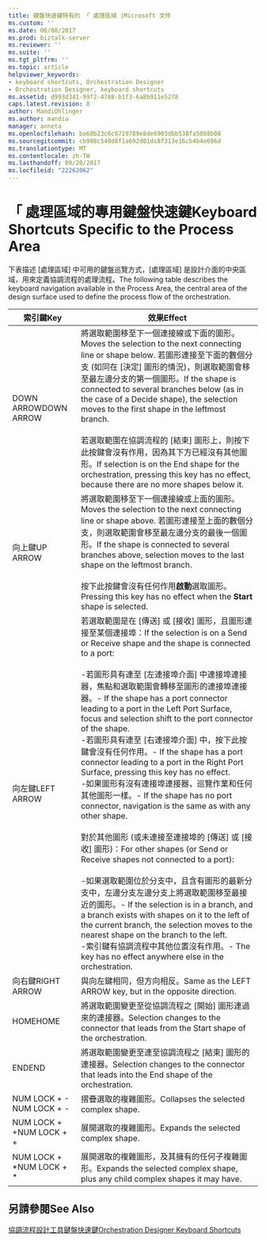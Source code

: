 ```yaml
---
title: 鍵盤快速鍵特有的 「 處理區域 |Microsoft 文件
ms.custom: ''
ms.date: 06/08/2017
ms.prod: biztalk-server
ms.reviewer: ''
ms.suite: ''
ms.tgt_pltfrm: ''
ms.topic: article
helpviewer_keywords:
- keyboard shortcuts, Orchestration Designer
- Orchestration Designer, keyboard shortcuts
ms.assetid: d993d341-99f2-4788-b1f3-6a8b911e5278
caps.latest.revision: 8
author: MandiOhlinger
ms.author: mandia
manager: anneta
ms.openlocfilehash: ba60b23c6c8719789e8de6903dbb538fa5088b08
ms.sourcegitcommit: cb908c540d8f1a692d01dc8f313e16cb4b4e696d
ms.translationtype: MT
ms.contentlocale: zh-TW
ms.lasthandoff: 09/20/2017
ms.locfileid: "22262062"
---
```

# <a name="keyboard-shortcuts-specific-to-the-process-area"></a><span data-ttu-id="129dc-102">「 處理區域的專用鍵盤快速鍵</span><span class="sxs-lookup"><span data-stu-id="129dc-102">Keyboard Shortcuts Specific to the Process Area</span></span>
<span data-ttu-id="129dc-103">下表描述 [處理區域] 中可用的鍵盤巡覽方式，[處理區域] 是設計介面的中央區域，用來定義協調流程的處理流程。</span><span class="sxs-lookup"><span data-stu-id="129dc-103">The following table describes the keyboard navigation available in the Process Area, the central area of the design surface used to define the process flow of the orchestration.</span></span>  
  
|<span data-ttu-id="129dc-104">索引鍵</span><span class="sxs-lookup"><span data-stu-id="129dc-104">Key</span></span>|<span data-ttu-id="129dc-105">效果</span><span class="sxs-lookup"><span data-stu-id="129dc-105">Effect</span></span>|  
|---------|------------|  
|<span data-ttu-id="129dc-106">DOWN ARROW</span><span class="sxs-lookup"><span data-stu-id="129dc-106">DOWN ARROW</span></span>|<span data-ttu-id="129dc-107">將選取範圍移至下一個連接線或下面的圖形。</span><span class="sxs-lookup"><span data-stu-id="129dc-107">Moves the selection to the next connecting line or shape below.</span></span> <span data-ttu-id="129dc-108">若圖形連接至下面的數個分支 (如同在 [決定] 圖形的情況)，則選取範圍會移至最左邊分支的第一個圖形。</span><span class="sxs-lookup"><span data-stu-id="129dc-108">If the shape is connected to several branches below (as in the case of a Decide shape), the selection moves to the first shape in the leftmost branch.</span></span><br /><br /> <span data-ttu-id="129dc-109">若選取範圍在協調流程的 [結束] 圖形上，則按下此按鍵會沒有作用，因為其下方已經沒有其他圖形。</span><span class="sxs-lookup"><span data-stu-id="129dc-109">If selection is on the End shape for the orchestration, pressing this key has no effect, because there are no more shapes below it.</span></span>|  
|<span data-ttu-id="129dc-110">向上鍵</span><span class="sxs-lookup"><span data-stu-id="129dc-110">UP ARROW</span></span>|<span data-ttu-id="129dc-111">將選取範圍移至下一個連接線或上面的圖形。</span><span class="sxs-lookup"><span data-stu-id="129dc-111">Moves the selection to the next connecting line or shape above.</span></span> <span data-ttu-id="129dc-112">若圖形連接至上面的數個分支，則選取範圍會移至最左邊分支的最後一個圖形。</span><span class="sxs-lookup"><span data-stu-id="129dc-112">If the shape is connected to several branches above, selection moves to the last shape on the leftmost branch.</span></span><br /><br /> <span data-ttu-id="129dc-113">按下此按鍵會沒有任何作用**啟動**選取圖形。</span><span class="sxs-lookup"><span data-stu-id="129dc-113">Pressing this key has no effect when the **Start** shape is selected.</span></span>|  
|<span data-ttu-id="129dc-114">向左鍵</span><span class="sxs-lookup"><span data-stu-id="129dc-114">LEFT ARROW</span></span>|<span data-ttu-id="129dc-115">若選取範圍是在 [傳送] 或 [接收] 圖形，且圖形連接至某個連接埠：</span><span class="sxs-lookup"><span data-stu-id="129dc-115">If the selection is on a Send or Receive shape and the shape is connected to a port:</span></span><br /><br /> <span data-ttu-id="129dc-116">-若圖形具有連至 [左連接埠介面] 中連接埠連接器，焦點和選取範圍會轉移至圖形的連接埠連接器。</span><span class="sxs-lookup"><span data-stu-id="129dc-116">-   If the shape has a port connector leading to a port in the Left Port Surface, focus and selection shift to the port connector of the shape.</span></span><br /><span data-ttu-id="129dc-117">-若圖形具有連至 [右連接埠介面] 中，按下此按鍵會沒有任何作用。</span><span class="sxs-lookup"><span data-stu-id="129dc-117">-   If the shape has a port connector leading to a port in the Right Port Surface, pressing this key has no effect.</span></span><br /><span data-ttu-id="129dc-118">-如果圖形有沒有連接埠連接器，巡覽作業和任何其他圖形一樣。</span><span class="sxs-lookup"><span data-stu-id="129dc-118">-   If the shape has no port connector, navigation is the same as with any other shape.</span></span><br /><br /> <span data-ttu-id="129dc-119">對於其他圖形 (或未連接至連接埠的 [傳送] 或 [接收] 圖形)：</span><span class="sxs-lookup"><span data-stu-id="129dc-119">For other shapes (or Send or Receive shapes not connected to a port):</span></span><br /><br /> <span data-ttu-id="129dc-120">-如果選取範圍位於分支中，且含有圖形的最新分支中，左邊分支左邊分支上將選取範圍移至最接近的圖形。</span><span class="sxs-lookup"><span data-stu-id="129dc-120">-   If the selection is in a branch, and a branch exists with shapes on it to the left of the current branch, the selection moves to the nearest shape on the branch to the left.</span></span><br /><span data-ttu-id="129dc-121">-索引鍵有協調流程中其他位置沒有作用。</span><span class="sxs-lookup"><span data-stu-id="129dc-121">-   The key has no effect anywhere else in the orchestration.</span></span>|  
|<span data-ttu-id="129dc-122">向右鍵</span><span class="sxs-lookup"><span data-stu-id="129dc-122">RIGHT ARROW</span></span>|<span data-ttu-id="129dc-123">與向左鍵相同，但方向相反。</span><span class="sxs-lookup"><span data-stu-id="129dc-123">Same as the LEFT ARROW key, but in the opposite direction.</span></span>|  
|<span data-ttu-id="129dc-124">HOME</span><span class="sxs-lookup"><span data-stu-id="129dc-124">HOME</span></span>|<span data-ttu-id="129dc-125">將選取範圍變更至從協調流程之 [開始] 圖形連過來的連接器。</span><span class="sxs-lookup"><span data-stu-id="129dc-125">Selection changes to the connector that leads from the Start shape of the orchestration.</span></span>|  
|<span data-ttu-id="129dc-126">END</span><span class="sxs-lookup"><span data-stu-id="129dc-126">END</span></span>|<span data-ttu-id="129dc-127">將選取範圍變更至連至協調流程之 [結束] 圖形的連接器。</span><span class="sxs-lookup"><span data-stu-id="129dc-127">Selection changes to the connector that leads into the End shape of the orchestration.</span></span>|  
|<span data-ttu-id="129dc-128">NUM LOCK + -</span><span class="sxs-lookup"><span data-stu-id="129dc-128">NUM LOCK + -</span></span>|<span data-ttu-id="129dc-129">摺疊選取的複雜圖形。</span><span class="sxs-lookup"><span data-stu-id="129dc-129">Collapses the selected complex shape.</span></span>|  
|<span data-ttu-id="129dc-130">NUM LOCK + +</span><span class="sxs-lookup"><span data-stu-id="129dc-130">NUM LOCK + +</span></span>|<span data-ttu-id="129dc-131">展開選取的複雜圖形。</span><span class="sxs-lookup"><span data-stu-id="129dc-131">Expands the selected complex shape.</span></span>|  
|<span data-ttu-id="129dc-132">NUM LOCK + \*</span><span class="sxs-lookup"><span data-stu-id="129dc-132">NUM LOCK + \*</span></span>|<span data-ttu-id="129dc-133">展開選取的複雜圖形，及其擁有的任何子複雜圖形。</span><span class="sxs-lookup"><span data-stu-id="129dc-133">Expands the selected complex shape, plus any child complex shapes it may have.</span></span>|  
  
## <a name="see-also"></a><span data-ttu-id="129dc-134">另請參閱</span><span class="sxs-lookup"><span data-stu-id="129dc-134">See Also</span></span>  
 [<span data-ttu-id="129dc-135">協調流程設計工具鍵盤快速鍵</span><span class="sxs-lookup"><span data-stu-id="129dc-135">Orchestration Designer Keyboard Shortcuts</span></span>](../core/orchestration-designer-keyboard-shortcuts.md)